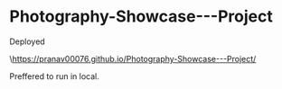 # Photography-Showcase---Project
Deployed

\https://pranav00076.github.io/Photography-Showcase---Project/

Preffered to run in local.
